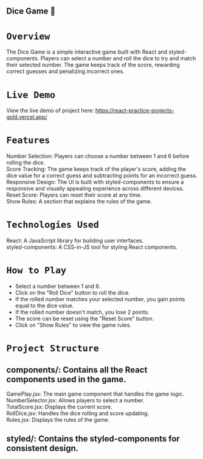 ## Dice Game 🎲
# `Overview`
The Dice Game is a simple interactive game built with React and styled-components. 
Players can select a number and roll the dice to try and match their selected number.
The game keeps track of the score, rewarding correct guesses and penalizing incorrect ones.

# `Live Demo`
View the live demo of project here: https://react-practice-projects-gold.vercel.app/

# `Features`
Number Selection: Players can choose a number between 1 and 6 before rolling the dice.<br>
Score Tracking: The game keeps track of the player's score, adding the dice value for a correct guess and subtracting points for an incorrect guess.<br>
Responsive Design: The UI is built with styled-components to ensure a responsive and visually appealing experience across different devices.<br>
Reset Score: Players can reset their score at any time.<br>
Show Rules: A section that explains the rules of the game.<br>

# `Technologies Used`
React: A JavaScript library for building user interfaces.<br>
styled-components: A CSS-in-JS tool for styling React components.

# `How to Play`
<ul>
  <li>Select a number between 1 and 6.</li>
  <li>Click on the "Roll Dice" button to roll the dice.</li>
  <li>If the rolled number matches your selected number, you gain points equal to the dice value.</li>
  <li>If the rolled number doesn't match, you lose 2 points.</li>
  <li>The score can be reset using the "Reset Score" button.</li>
  <li>Click on "Show Rules" to view the game rules.</li>
</ul>

# `Project Structure`
<h2>components/: Contains all the React components used in the game.</h2>
GamePlay.jsx: The main game component that handles the game logic.<br>
NumberSelector.jsx: Allows players to select a number.<br>
TotalScore.jsx: Displays the current score.<br>
RollDice.jsx: Handles the dice rolling and score updating.<br>
Rules.jsx: Displays the rules of the game.<br>
<h2>styled/: Contains the styled-components for consistent design.</h2>
